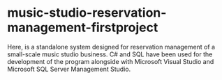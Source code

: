 # music-studio-reservation-management-firstproject
Here, is a standalone system designed for reservation management of a small-scale music studio business. C# and SQL have been used for the development of the program alongside with Microsoft Visual Studio and Microsoft SQL Server Management Studio.

